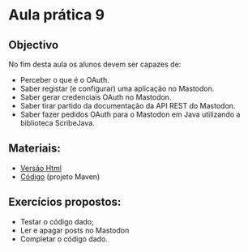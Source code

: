 # Aula prática 9

## Objectivo

No fim desta aula os alunos devem ser capazes de:


* Perceber o que é o OAuth.
* Saber registar (e configurar) uma aplicação no Mastodon.
* Saber gerar credenciais OAuth no Mastodon.
* Saber tirar partido da documentação da API REST do Mastodon.
* Saber fazer pedidos OAuth para o Mastodon em Java utilizando a biblioteca ScribeJava.

## Materiais:

* [Versão Html](sd2223-aula9.html)
* [Código](sd2223-aula9.zip) (projeto Maven)

## Exercícios propostos:

* Testar o código dado;
* Ler e apagar posts no Mastodon
* Completar o código dado.

